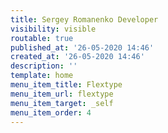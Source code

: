 ```yaml
---
title: Sergey Romanenko Developer
visibility: visible
routable: true
published_at: '26-05-2020 14:46'
created_at: '26-05-2020 14:46'
description: ''
template: home
menu_item_title: Flextype
menu_item_url: flextype
menu_item_target: _self
menu_item_order: 4
---
```

